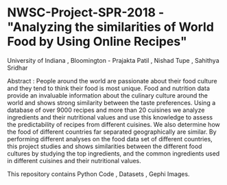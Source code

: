 # NWSC-Project-SPR-2018 - "Analyzing the similarities of World Food by Using Online Recipes"
University of Indiana , Bloomington - 
Prajakta Patil , Nishad Tupe , Sahithya Sridhar 

Abstract :
People around the world are passionate about their food culture and they tend to think their food is most unique. Food and nutrition data provide an invaluable information about the culinary culture around the world and shows strong similarity between the taste preferences. Using a database of over 9000 recipes and more than 20 cuisines we analyze ingredients and their nutritional values and use this knowledge to assess the predictability of recipes from different cuisines. We also determine how the food of different countries far separated geographically are similar. By performing different analyses on the food data set of different countries, this project studies and shows similarities between the different food cultures by studying the top ingredients, and the common ingredients used in different cuisines and their nutritional values.

This repository contains Python Code , Datasets , Gephi Images. 
